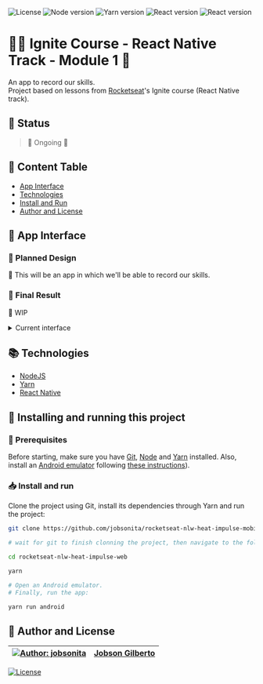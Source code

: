 ![License](https://img.shields.io/github/license/jobsonita/rocketseat-ignite-rnative-module1?color=blue)
![Node version](https://img.shields.io/badge/node-v14.18.0-brightgreen)
![Yarn version](https://img.shields.io/badge/yarn-v1.22.15-brightgreen)
![React version](https://img.shields.io/badge/react-^17.0.2-blue)
![React version](https://img.shields.io/badge/react--native-0.66.2-blue)

# :rocket::seat: Ignite Course - React Native Track - Module 1 :iphone:

An app to record our skills.  
Project based on lessons from [Rocketseat](https://www.rocketseat.com.br/)'s Ignite course (React Native track).

## :hammer: Status

> :construction: Ongoing :wrench:

## :bookmark: Content Table
<!--ts-->
  * [App Interface](#newspaper-app-interface)
  * [Technologies](#books-technologies)
  * [Install and Run](#calling-installing-and-running-this-project)
  * [Author and License](#memo-author-and-license)
<!--te-->

## :newspaper: App Interface
### :iphone: Planned Design

:construction: This will be an app in which we'll be able to record our skills.

### :tada: Final Result

:construction: WIP

<details>
  <summary>Current interface</summary>
  <p align="center">
    <img alt="Current interface of the app" title="Current interface of the app" width="300" src="https://i.imgur.com/C7XFRaG.png">
  </p>
</details>

## :books: Technologies

- [NodeJS](https://nodejs.org/en/)
- [Yarn](https://yarnpkg.com/)
- [React Native](https://reactnative.dev/)

## :calling: Installing and running this project

### :wrench: Prerequisites

Before starting, make sure you have [Git](https://git-scm.com/), [Node](https://nodejs.org/en/) and [Yarn](https://yarnpkg.com/) installed. Also, install an [Android emulator](https://developer.android.com/studio/) following [these instructions](https://react-native.rocketseat.dev/android/emulador/)).

### :inbox_tray: Install and run

Clone the project using Git, install its dependencies through Yarn and run the project:

```bash
git clone https://github.com/jobsonita/rocketseat-nlw-heat-impulse-mobile.git

# wait for git to finish clonning the project, then navigate to the folder and install the dependencies:

cd rocketseat-nlw-heat-impulse-web

yarn

# Open an Android emulator.
# Finally, run the app:

yarn run android
```

## :memo: Author and License

[![Author: jobsonita](https://avatars.githubusercontent.com/u/1463583?s=48&v=4)](https://github.com/jobsonita/jobsonita) | [Jobson Gilberto](https://github.com/jobsonita/jobsonita)
-|-

[![License](https://img.shields.io/github/license/jobsonita/rocketseat-nlw-heat-impulse-mobile)](LICENSE)
